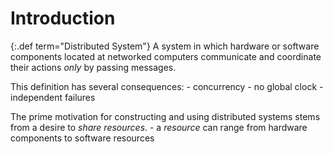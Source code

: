 # Introduction

{:.def term="Distributed System"}
A system in which hardware or software components located at networked computers communicate and coordinate their actions *only* by passing messages.

This definition has several consequences:
    - concurrency
    - no global clock
    - independent failures

The prime motivation for constructing and using distributed systems
stems from a desire to *share resources*.
    - a *resource* can range from hardware components to software resources

